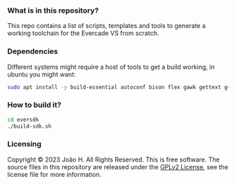### What is in this repository?

This repo contains a list of scripts, templates and tools to generate a working toolchain for the Evercade VS from scratch.

### Dependencies

Different systems might require a host of tools to get a build working, in ubuntu you might want:

```bash
sudo apt install -y build-essential autoconf bison flex gawk gettext g++ help2man libncurses-dev libtool-bin texinfo unzip libffi-dev patchelf
```

### How to build it?

```bash
cd eversdk
./build-sdk.sh
```

### Licensing
Copyright © 2023 João H. All Rights Reserved.
This is free software. The source files in this repository are released under the [GPLv2 License](LICENSE.md), see the license file for more information.
